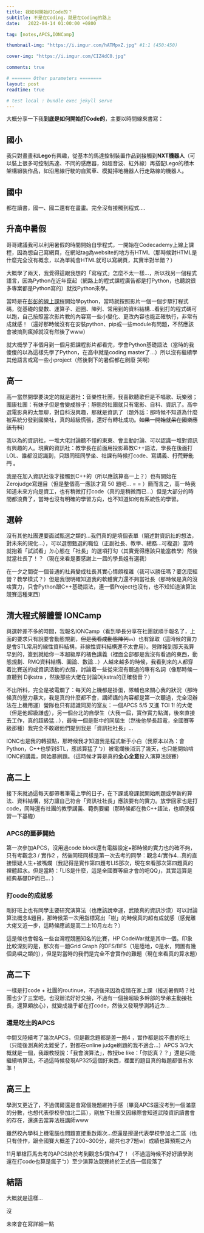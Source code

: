 ```yaml
---
title: 我如何開始打Code的？
subtitle: 不是在Coding，就是在Coding的路上
date:   2022-04-14 01:00:00 +0800

tag: [notes,APCS,IONCamp]

thumbnail-img: "https://i.imgur.com/hATMpxZ.jpg" #1:1 (450:450)

cover-img: "https://i.imgur.com/CIZ4dC0.jpg"

comments: true

# ======= Other parameters ========
layout: post
readtime: true

# test local : bundle exec jekyll serve
---
```


大概分享一下我**到底是如何開始打Code的**，主要以時間線來書寫：

## 國小

我只對畫畫和**Lego**有興趣，從基本的馬達控制裝置作品到接觸到**NXT機器人**（可以裝上很多可控制馬達、不同的感應器，如超音波、紅外線）再搭配Lego的積木架構組裝作品，如沿黑線行駛的自駕車、模擬掃地機器人行走路線的機器人。

## 國中

都在讀書，國一、國二還有在畫畫。完全沒有接觸到程式....

## 升高中暑假

哥哥建議我可以利用暑假的時間開始自學程式，一開始在Codecademy上線上課程，因為想自己寫網頁，在網站tag為website的地方有HTML（那時候對HTML是什麼完全沒有概念，以為單純會HTML就可以寫網頁，其實半對半錯？）

大概學了兩天，我覺得這跟我想的「寫程式」怎麼不太一樣...，所以找另一個程式語言，因為Python在近年竄起（網路上的程式課程廣告都是打Python，也聽說很多專案都是Python寫的）就找Python來學。

當時是在[彭彭的線上課程](https://www.youtube.com/watch?v=wqRlKVRUV_k)開始學python，當時就按照影片一個一個步驟打程式碼，從基礎的變數、運算子、迴圈、陣列、常用到的資料結構...看到打的程式碼可以跑，自己按照當次影片教的內容寫一些小變化、更改內容也能正確執行，非常有成就感！（還好那時候沒有在安裝python、pip或一些module有問題，不然應該會被搞到瘋掉就沒有然後了www）

就大概學了半個月到一個月把課程影片都看完，學會Python基礎語法（當時的我傻傻的以為這樣先學了Python，在高中就是coding master了...）所以沒有繼續學其他語言或寫一些小project（然後剩下的暑假都在刷廢 哭啊）

## 高一

高一當然開學要決定的就是選社：音樂性社團，我喜歡聽歌但是不唱歌、玩樂器；團康社團：有妹子但是會變成猴子；靜態的社團就只有電影、自科、資訊了。高中選電影真的太無聊，對自科沒興趣，那就是資訊了（題外話：那時候不知道為什麼被系統分發到國樂社，真的超級慌張，還好有轉社成功。~~如果一開始就呆在國樂應該有料~~）

我以為的資訊社，一堆大佬討論聽不懂的東東、會主動討論、可以認識一堆對資訊有興趣的人。現實的資訊社：教學長在前面用投影幕教C++語法，學長在後面打LOL、誰都沒認識到，只跟同班同學坐、社課有時候打code、寫講義、~~打荒野亂鬥~~ 。

我是在加入資訊社後才接觸到C++的（所以應該算高一上？）也有開始在Zerojudge寫題目（但是整個高一應該才寫 50 題吧... = = ）簡而言之，高一時我知道未來方向是資工，也有稍微打打code（真的是稍微而已...）但是大部分的時間都浪費了，當時也沒有明確的學習方向，也不知道如何有系統性的學習。

## 選幹

沒有其他社團還要面試甄選之類的...我們真的是填個表單（闡述對資訊社的想法，對未來的規化...），可以選想甄選的職位（正副社長、教學、總務...可複選）當時就抱着「試試看」ㄉ心態在「社長」的選項打勾（其實覺得應該只能當教學）然後就當社長了！？（現在來看是要感謝上一屆的學長姐有選我）

在一夕之間從一個普通的社員變成社長其實心情頗複雜（我可以勝任嗎？要怎麼經營？教學模式？）但是我很明確知道我的軟體實力還不夠當社長（那時候是真的沒啥實力，只會Python跟C++基礎語法，連一個Project也沒有，也不知知道演算法競賽這種東西）

## 清大程式解體營 IONCamp

與選幹差不多的時間，我報名IONCamp（看到學長分享在社團就順手報名了，上面的要求只有說要會動態規劃，~~但是我看成動態陣列...~~）也有錄取（這時候的實力是會STL常用的線性資料結構，非線性資料結構還不太會用）。營隊報到那天我算早到的，簽到就給你一本超級厚的橘色講義（裡面全部都是我沒有看過的東西，動態規劃、RMQ資料結構、圖論、數論...）人越來越多的時候，我看到來的人都穿着比賽送的或資訊活動的衣服，討論着一些從來沒有聽過的專有名詞（像那時候一直聽到 Dijkstra ，然後那些大佬在討論Dijkstra的正確發音？）

不出所料，完全是被電爛了：每天的上機都是掛蛋，隊輔也來關心我的狀況（那時候真的壓力暴大，我是真的什麼都不會，講師講的內容都是第一次聽過，完全沒辦法在上機用運）營隊也只有認識同房的室友：一個APCS 5/5 又進 TOI 1! 的大佬（但是他超級謙虛），另一個台北的自學生（大我一屆，實作實力點滿，後來直接去工作，真的超級猛...），最後一個是彰中的同屆生（然後他學長超電，全國賽等級那種）我完全不敢跟他們提到我是「資訊社社長」...

IONC也是我的轉捩點，那時候我才知道我是程式新手小白（我原本以為：會Python，C++也學到STL，應該算猛了ㄅ）被電爛後消沉了幾天，也只能開始啃IONC的講義，開始暴刷題。（這時候才算是真的**全心全意**投入演算法競賽）

## 高二上

接下來就過這每天都帶著筆電上學的日子，在下課或廢課就開始刷題或學新的算法、資料結構，努力讓自己符合「資訊社社長」應該要有的實力。放學回家也是打code，同時還有社團的教學講義、範例要編（那時候都在教C++語法，也順便複習一下基礎） 

### APCS的噩夢開始

第一次參加APCS，沒用過code block還有電腦設定+那時候的實力也的確不夠，只有考觀念3 / 實作2 ，然後同班同樣是第一次去考的同學：觀念4/實作4...真的直接懷疑人生+被嘴爛（我記得是實作第四題考LIS那次，現在來看那次第四題真的裸體超水。但是當時：「LIS是什麼，這是全國賽等級才會的吧QQ」，其實這算是經典基礎DP而已... ）

### 打code的成就感

剛好班上也有同學主要研究演算法（也應該說幸運，武陵真的資訊沙漠）可以討論算法概念&題目，那時候第一次用指標寫出「樹」的時候真的超有成就感（感覺離大佬又近一步，這時候應該是高二上10月左右？）

這是候也會報名一些台灣程競圈知名的比賽，HP CodeWar就是其中一個。印象比較深刻的是，那次有一題Grid Graph 的DFS/BFS（1是陸地，0是水，問圖有幾個島嶼之類的），但是對當時的我們是完全不會實作的難題（現在來看真的算水題）

## 高二下

一樣是打code + 社團的routinue，不過後來因為疫情在家上課（接近暑假時？社團也少了三堂吧，也沒辦法好好交接，不過有一個接超級多幹部的學弟主動接社長，還算頗放心），就變成幾乎都在打code，然後又發現學測將近ㄌ...

### 還是吃土的APCS

中間又陸續考了幾次APCS，但是觀念題都是差一題4 ，實作都是說不盡的吃土（只能後測真的太難受了，對都在online judge刷題的我不適合...）APCS 3/3大概就是一個，我跟教授說：「我會演算法」，教授be like：「你認真？？」還是只能繼續啃算法，不過這時候發現AP325這個好東西，裡面的題目真的每題都很有水準！

## 高三上

學測又更近了，不過偶爾還是會寫個幾題維持手感（畢竟APCS還沒考到一個滿意的分數，也想代表學校參加北二區），剛放下社團又因緣際會知道武陵資訊讀書會的存在，還進去當算法班講師www

雖然校內學科上機電腦也問題直接重啟兩次...但還是擦邊代表學校參加北二區（也只有佳作，跟全國賽大概差了200~300分，總共也才7題w）成績也算預期之內

11月單槍匹馬去考的APCS終於考到觀念5/實作4了！（不過這時候不好好讀學測還在打code也算是瘋子ㄅ）至少演算法競賽終於正式告一個段落了

## 結語

大概就是這樣...

沒

未來會在寫詳細一點
